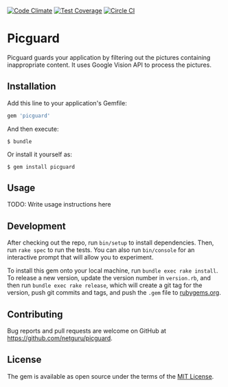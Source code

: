 [![Code Climate](https://codeclimate.com/repos/56cdc29e7220a54948003189/badges/6455466a41f102f5f517/gpa.svg)](https://codeclimate.com/repos/56cdc29e7220a54948003189/feed) [![Test Coverage](https://codeclimate.com/repos/56cdc29e7220a54948003189/badges/6455466a41f102f5f517/coverage.svg)](https://codeclimate.com/repos/56cdc29e7220a54948003189/coverage)
[![Circle CI](https://circleci.com/gh/netguru/picguard.svg?style=svg)](https://circleci.com/gh/netguru/picguard)

# Picguard
Picguard guards your application by filtering out the pictures containing inappropriate content.
It uses Google Vision API to process the pictures.

## Installation

Add this line to your application's Gemfile:

```ruby
gem 'picguard'
```

And then execute:

    $ bundle

Or install it yourself as:

    $ gem install picguard

## Usage

TODO: Write usage instructions here

## Development

After checking out the repo, run `bin/setup` to install dependencies. Then, run `rake spec` to run the tests. You can also run `bin/console` for an interactive prompt that will allow you to experiment.

To install this gem onto your local machine, run `bundle exec rake install`. To release a new version, update the version number in `version.rb`, and then run `bundle exec rake release`, which will create a git tag for the version, push git commits and tags, and push the `.gem` file to [rubygems.org](https://rubygems.org).

## Contributing

Bug reports and pull requests are welcome on GitHub at https://github.com/netguru/picguard.


## License

The gem is available as open source under the terms of the [MIT License](http://opensource.org/licenses/MIT).
